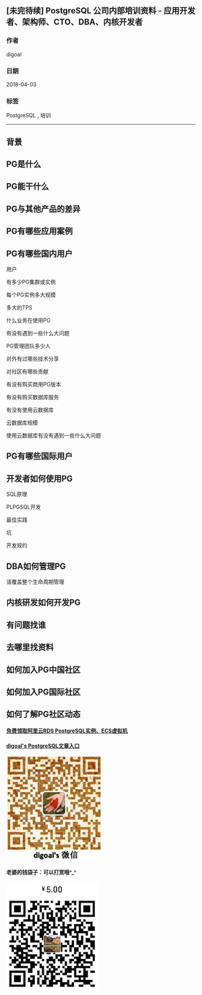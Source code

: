 ## [未完待续] PostgreSQL 公司内部培训资料 - 应用开发者、架构师、CTO、DBA、内核开发者
                                                                 
### 作者                                                                 
digoal                                                                 
                                                                 
### 日期                                                                 
2018-04-03                                                               
                                                                 
### 标签                                                                 
PostgreSQL , 培训
                                                                 
----                                                                 
                                                                 
## 背景         

## PG是什么

## PG能干什么

## PG与其他产品的差异

## PG有哪些应用案例

## PG有哪些国内用户
用户

有多少PG集群或实例

每个PG实例多大规模

多大的TPS

什么业务在使用PG

有没有遇到一些什么大问题

PG管理团队多少人

对外有过哪些技术分享

对社区有哪些贡献

有没有购买商用PG版本

有没有购买数据库服务

有没有使用云数据库

云数据库规模

使用云数据库有没有遇到一些什么大问题

## PG有哪些国际用户

## 开发者如何使用PG
SQL原理

PLPGSQL开发

最佳实践

坑

开发规约

## DBA如何管理PG
请覆盖整个生命周期管理

## 内核研发如何开发PG

## 有问题找谁

## 去哪里找资料

## 如何加入PG中国社区

## 如何加入PG国际社区

## 如何了解PG社区动态

  
  
  
  
  
  
  
  
  
  
  
  
  
#### [免费领取阿里云RDS PostgreSQL实例、ECS虚拟机](https://free.aliyun.com/ "57258f76c37864c6e6d23383d05714ea")
  
  
#### [digoal's PostgreSQL文章入口](https://github.com/digoal/blog/blob/master/README.md "22709685feb7cab07d30f30387f0a9ae")
  
  
![digoal's weixin](../pic/digoal_weixin.jpg "f7ad92eeba24523fd47a6e1a0e691b59")
  
  
#### 老婆的钱袋子：可以打赏哦^_^  
![wife's weixin ds](../pic/wife_weixin_ds.jpg "acd5cce1a143ef1d6931b1956457bc9f")
  
